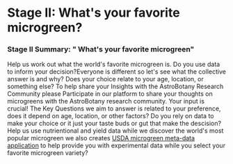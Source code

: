 # Stage II:  What's your favorite microgreen?

### Stage II Summary: " What's your favorite microgreen" <a href="#aiwkhr4etifn" id="aiwkhr4etifn"></a>

Help us work out what the world's favorite microgreen is. Do you use data to inform your decision?Everyone is different so let's see what the collective answer is and why? Does your choice relate to your age, location, or something else? To help share your Insights with the AstroBotany Research Community please Participate in our platform to share your thoughts on microgreens with the AstroBotany research community. Your input is crucial! The Key Questions we aim to answer is related to your preference, does it depend on age, location, or other factors? Do you rely on data to make your choice or it just your taste buds or gut that make the descision? Help us use nutrientional and yield data while we discover the world's most popular microgreen we also creates [USDA microgreen meta-data application](https://www.google.com/url?q=https%3A%2F%2Fastrobiology.botany.wisc.edu%2Feducation-outreach%2Fmicrogreendiversity\&sa=D\&sntz=1\&usg=AOvVaw2e4sc\_CKnrmUUEjB9puXDC) to help provide you with experimental data while you select your favorite microgreen variety?
